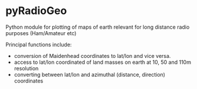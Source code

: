 # pyRadioGeo

Python module for plotting of maps of earth relevant for long distance radio purposes (Ham/Amateur etc)

Principal functions include:

- conversion of Maidenhead coordinates to lat/lon and vice versa.
- access to lat/lon coordinated of land masses on earth at 10, 50 and 110m resolution
- converting between lat/lon and azimuthal (distance, direction) coordinates
